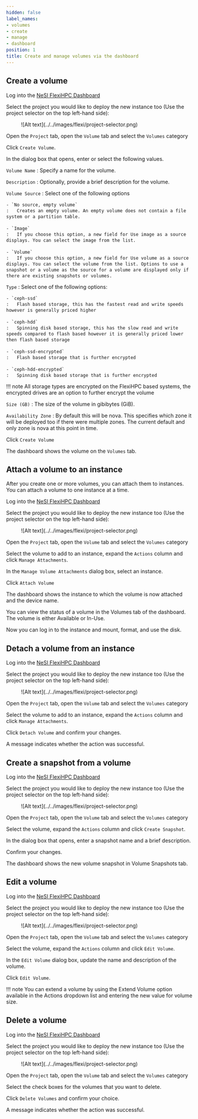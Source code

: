 ```yaml
---
hidden: false
label_names:
- volumes
- create
- manage
- dashboard
position: 1
title: Create and manage volumes via the dashboard
---
```


## Create a volume

Log into the [NeSI FlexiHPC Dashboard](https://dashboard.cloud.nesi.org.nz/)

Select the project you would like to deploy the new instance too (Use the project selector on the top left-hand side):

<figure markdown>
  ![Alt text](../../images/flexi/project-selector.png)
</figure>

Open the `Project` tab, open the `Volume` tab and select the `Volumes` category

Click `Create Volume`.

In the dialog box that opens, enter or select the following values.

`Volume Name`
:   Specify a name for the volume.

`Description`
:   Optionally, provide a brief description for the volume.

`Volume Source`
:   Select one of the following options

    - `No source, empty volume`
    :   Creates an empty volume. An empty volume does not contain a file system or a partition table.

    - `Image`
    :   If you choose this option, a new field for Use image as a source displays. You can select the image from the list.

    - `Volume`
    :   If you choose this option, a new field for Use volume as a source displays. You can select the volume from the list. Options to use a snapshot or a volume as the source for a volume are displayed only if there are existing snapshots or volumes.

`Type`
:   Select one of the following options:

    - `ceph-ssd`
    :   Flash based storage, this has the fastest read and write speeds however is generally priced higher

    - `ceph-hdd`
    :   Spinning disk based storage, this has the slow read and write speeds compared to flash based however it is generally priced lower then flash based storage

    - `ceph-ssd-encrypted`
    :   Flash based storage that is further encrypted

    - `ceph-hdd-encrypted`
    :   Spinning disk based storage that is further encrypted

!!! note
    All storage types are encrypted on the FlexiHPC based systems, the encrypted drives are an option to further encrypt the volume 

`Size (GB)`
:   The size of the volume in gibibytes (GiB).

`Availability Zone`
:   By default this will be nova. This specifies which zone it will be deployed too if there were multiple zones. The current default and only zone is nova at this point in time.

Click `Create Volume`

The dashboard shows the volume on the `Volumes` tab.

## Attach a volume to an instance

After you create one or more volumes, you can attach them to instances. You can attach a volume to one instance at a time.

Log into the [NeSI FlexiHPC Dashboard](https://dashboard.cloud.nesi.org.nz/)

Select the project you would like to deploy the new instance too (Use the project selector on the top left-hand side):

<figure markdown>
  ![Alt text](../../images/flexi/project-selector.png)
</figure>

Open the `Project` tab, open the `Volume` tab and select the `Volumes` category

Select the volume to add to an instance, expand the `Actions` column and click `Manage Attachments`.

In the `Manage Volume Attachments` dialog box, select an instance.

Click `Attach Volume`

The dashboard shows the instance to which the volume is now attached and the device name.

You can view the status of a volume in the Volumes tab of the dashboard. The volume is either Available or In-Use.

Now you can log in to the instance and mount, format, and use the disk.

## Detach a volume from an instance

Log into the [NeSI FlexiHPC Dashboard](https://dashboard.cloud.nesi.org.nz/)

Select the project you would like to deploy the new instance too (Use the project selector on the top left-hand side):

<figure markdown>
  ![Alt text](../../images/flexi/project-selector.png)
</figure>

Open the `Project` tab, open the `Volume` tab and select the `Volumes` category

Select the volume to add to an instance, expand the `Actions` column and click `Manage Attachments`.

Click `Detach Volume` and confirm your changes.

A message indicates whether the action was successful.

## Create a snapshot from a volume

Log into the [NeSI FlexiHPC Dashboard](https://dashboard.cloud.nesi.org.nz/)

Select the project you would like to deploy the new instance too (Use the project selector on the top left-hand side):

<figure markdown>
  ![Alt text](../../images/flexi/project-selector.png)
</figure>

Open the `Project` tab, open the `Volume` tab and select the `Volumes` category

Select the volume, expand the `Actions` column and click `Create Snapshot`.

In the dialog box that opens, enter a snapshot name and a brief description.

Confirm your changes.

The dashboard shows the new volume snapshot in Volume Snapshots tab.

## Edit a volume

Log into the [NeSI FlexiHPC Dashboard](https://dashboard.cloud.nesi.org.nz/)

Select the project you would like to deploy the new instance too (Use the project selector on the top left-hand side):

<figure markdown>
  ![Alt text](../../images/flexi/project-selector.png)
</figure>

Open the `Project` tab, open the `Volume` tab and select the `Volumes` category

Select the volume, expand the `Actions` column and click `Edit Volume`.

In the `Edit Volume` dialog box, update the name and description of the volume.

Click `Edit Volume`.

!!! note
    You can extend a volume by using the Extend Volume option available in the Actions dropdown list and entering the new value for volume size.

## Delete a volume

Log into the [NeSI FlexiHPC Dashboard](https://dashboard.cloud.nesi.org.nz/)

Select the project you would like to deploy the new instance too (Use the project selector on the top left-hand side):

<figure markdown>
  ![Alt text](../../images/flexi/project-selector.png)
</figure>

Open the `Project` tab, open the `Volume` tab and select the `Volumes` category

Select the check boxes for the volumes that you want to delete.

Click `Delete Volumes` and confirm your choice.

A message indicates whether the action was successful.